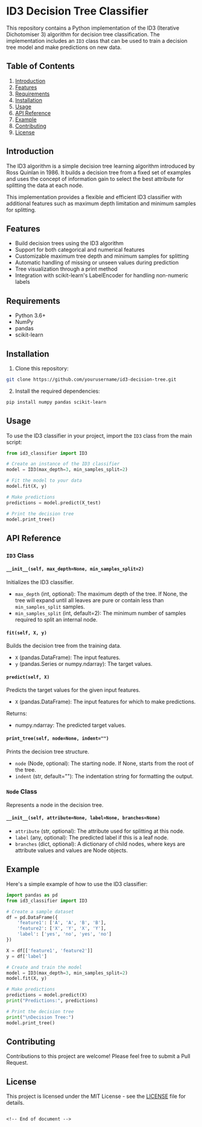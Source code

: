 
<!-- Main title -->
# ID3 Decision Tree Classifier

<!-- Brief introduction -->
This repository contains a Python implementation of the ID3 (Iterative Dichotomiser 3) algorithm for decision tree classification. The implementation includes an `ID3` class that can be used to train a decision tree model and make predictions on new data.

<!-- Table of Contents -->
## Table of Contents

1. [Introduction](#introduction)
2. [Features](#features)
3. [Requirements](#requirements)
4. [Installation](#installation)
5. [Usage](#usage)
6. [API Reference](#api-reference)
7. [Example](#example)
8. [Contributing](#contributing)
9. [License](#license)

<!-- Detailed introduction -->
## Introduction

The ID3 algorithm is a simple decision tree learning algorithm introduced by Ross Quinlan in 1986. It builds a decision tree from a fixed set of examples and uses the concept of information gain to select the best attribute for splitting the data at each node.

This implementation provides a flexible and efficient ID3 classifier with additional features such as maximum depth limitation and minimum samples for splitting.

<!-- List of features -->
## Features

- Build decision trees using the ID3 algorithm
- Support for both categorical and numerical features
- Customizable maximum tree depth and minimum samples for splitting
- Automatic handling of missing or unseen values during prediction
- Tree visualization through a print method
- Integration with scikit-learn's LabelEncoder for handling non-numeric labels

<!-- Requirements section -->
## Requirements

- Python 3.6+
- NumPy
- pandas
- scikit-learn

<!-- Installation instructions -->
## Installation

1. Clone this repository:
   
   
```bash
git clone https://github.com/yourusername/id3-decision-tree.git
```
   

2. Install the required dependencies:
  ```bash
  pip install numpy pandas scikit-learn
  ```

<!-- Usage instructions -->
## Usage

To use the ID3 classifier in your project, import the `ID3` class from the main script:

```python
from id3_classifier import ID3

# Create an instance of the ID3 classifier
model = ID3(max_depth=3, min_samples_split=2)

# Fit the model to your data
model.fit(X, y)

# Make predictions
predictions = model.predict(X_test)

# Print the decision tree
model.print_tree()
```

<!-- API Reference section -->
## API Reference

### `ID3` Class

#### `__init__(self, max_depth=None, min_samples_split=2)`

Initializes the ID3 classifier.

- `max_depth` (int, optional): The maximum depth of the tree. If None, the tree will expand until all leaves are pure or contain less than `min_samples_split` samples.
- `min_samples_split` (int, default=2): The minimum number of samples required to split an internal node.

#### `fit(self, X, y)`

Builds the decision tree from the training data.

- `X` (pandas.DataFrame): The input features.
- `y` (pandas.Series or numpy.ndarray): The target values.

#### `predict(self, X)`

Predicts the target values for the given input features.

- `X` (pandas.DataFrame): The input features for which to make predictions.

Returns:
- numpy.ndarray: The predicted target values.

#### `print_tree(self, node=None, indent="")`

Prints the decision tree structure.

- `node` (Node, optional): The starting node. If None, starts from the root of the tree.
- `indent` (str, default=""): The indentation string for formatting the output.

### `Node` Class

Represents a node in the decision tree.

#### `__init__(self, attribute=None, label=None, branches=None)`

- `attribute` (str, optional): The attribute used for splitting at this node.
- `label` (any, optional): The predicted label if this is a leaf node.
- `branches` (dict, optional): A dictionary of child nodes, where keys are attribute values and values are Node objects.

<!-- Example usage -->
## Example

Here's a simple example of how to use the ID3 classifier:

```python
import pandas as pd
from id3_classifier import ID3

# Create a sample dataset
df = pd.DataFrame({
    'feature1': ['A', 'A', 'B', 'B'],
    'feature2': ['X', 'Y', 'X', 'Y'],
    'label': ['yes', 'no', 'yes', 'no']
})

X = df[['feature1', 'feature2']]
y = df['label']

# Create and train the model
model = ID3(max_depth=3, min_samples_split=2)
model.fit(X, y)

# Make predictions
predictions = model.predict(X)
print("Predictions:", predictions)

# Print the decision tree
print("\nDecision Tree:")
model.print_tree()
```

<!-- Contributing section -->
## Contributing

Contributions to this project are welcome! Please feel free to submit a Pull Request.

<!-- License information -->
## License

This project is licensed under the MIT License - see the [LICENSE](LICENSE) file for details.
```

<!-- End of document -->